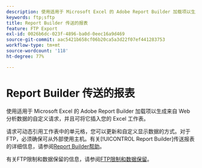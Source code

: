 ```yaml
---
description: 使用适用于 Microsoft Excel 的 Adobe Report Builder 加载项以生成来自 Web 分析数据的自定义请求，并且可将它插入您的 Excel 工作表。
keywords: ftp;sftp
title: Report Builder 传送的报表
feature: FTP Export
exl-id: 0026b6dc-023f-4896-ba0d-0eec16a9d469
source-git-commit: aac5421b658cf06b20ca5a3d22f07ef441283753
workflow-type: tm+mt
source-wordcount: '118'
ht-degree: 77%

---
```


# Report Builder 传送的报表

使用适用于 Microsoft Excel 的 Adobe Report Builder 加载项以生成来自 Web 分析数据的自定义请求，并且可将它插入您的 Excel 工作表。

请求可动态引用工作表中的单元格，您可以更新和自定义显示数据的方式。对于 FTP，必须确保可从外部使用主机。有关[!UICONTROL Report Builder]传送报表的详细信息，请参阅[Report Builder帮助](https://experienceleague.adobe.com/zh-hans/docs/analytics/analyze/report-builder/report-buider-overview)。

有关FTP限制和数据保留的信息，请参阅[FTP限制和数据保留](/help/export/ftp-and-sftp/ftp-limits.md)。
